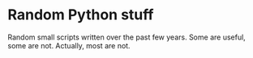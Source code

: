 # Random Python stuff

Random small scripts written over the past few years. Some are useful, some are not. Actually, most are not.
